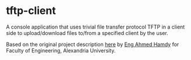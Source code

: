 # tftp-client

A console application that uses trivial file transfer protocol TFTP in a client side to upload/download files to/from a specified client by the user.

Based on the original project description [here](https://docs.google.com/document/d/1vQJH0F5o-q8BFCIdrF1i1xWYHEXrPvaQRS7dgELmnpQ/edit) by [Eng Ahmed Hamdy](https://github.com/shakram02) for Faculty of Engineering, Alexandria University.
